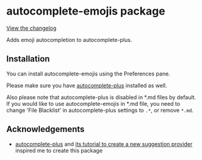 # autocomplete-emojis package

[View the changelog](https://github.com/eqot/autocomplete-emojis/blob/master/CHANGELOG.md)

Adds emoji autocompletion to autocomplete-plus.


## Installation

You can install autocomplete-emojis using the Preferences pane.

Please make sure you have [autocomplete-plus](https://atom.io/packages/autocomplete-plus) installed as well.

Also please note that autocomplete-plus is disabled in \*.md files by default.
If you would like to use autocomplete-emojis in \*.md file,
you need to change 'File Blacklist' in autocomplete-plus settings to ```.*```, or remove ```*.md```.


## Acknowledgements

  * [autocomplete-plus](https://atom.io/packages/autocomplete-plus) and
    [its tutorial to create a new suggestion provider](https://github.com/saschagehlich/autocomplete-plus/wiki/Tutorial:-Registering-and-creating-a-suggestion-provider)
    inspired me to create this package
